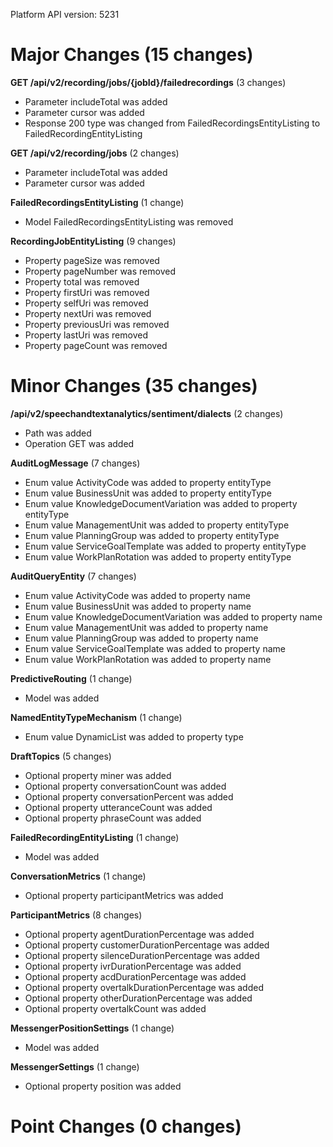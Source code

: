 Platform API version: 5231


# Major Changes (15 changes)

**GET /api/v2/recording/jobs/{jobId}/failedrecordings** (3 changes)

* Parameter includeTotal was added
* Parameter cursor was added
* Response 200 type was changed from FailedRecordingsEntityListing to FailedRecordingEntityListing

**GET /api/v2/recording/jobs** (2 changes)

* Parameter includeTotal was added
* Parameter cursor was added

**FailedRecordingsEntityListing** (1 change)

* Model FailedRecordingsEntityListing was removed

**RecordingJobEntityListing** (9 changes)

* Property pageSize was removed
* Property pageNumber was removed
* Property total was removed
* Property firstUri was removed
* Property selfUri was removed
* Property nextUri was removed
* Property previousUri was removed
* Property lastUri was removed
* Property pageCount was removed


# Minor Changes (35 changes)

**/api/v2/speechandtextanalytics/sentiment/dialects** (2 changes)

* Path was added
* Operation GET was added

**AuditLogMessage** (7 changes)

* Enum value ActivityCode was added to property entityType
* Enum value BusinessUnit was added to property entityType
* Enum value KnowledgeDocumentVariation was added to property entityType
* Enum value ManagementUnit was added to property entityType
* Enum value PlanningGroup was added to property entityType
* Enum value ServiceGoalTemplate was added to property entityType
* Enum value WorkPlanRotation was added to property entityType

**AuditQueryEntity** (7 changes)

* Enum value ActivityCode was added to property name
* Enum value BusinessUnit was added to property name
* Enum value KnowledgeDocumentVariation was added to property name
* Enum value ManagementUnit was added to property name
* Enum value PlanningGroup was added to property name
* Enum value ServiceGoalTemplate was added to property name
* Enum value WorkPlanRotation was added to property name

**PredictiveRouting** (1 change)

* Model was added

**NamedEntityTypeMechanism** (1 change)

* Enum value DynamicList was added to property type

**DraftTopics** (5 changes)

* Optional property miner was added
* Optional property conversationCount was added
* Optional property conversationPercent was added
* Optional property utteranceCount was added
* Optional property phraseCount was added

**FailedRecordingEntityListing** (1 change)

* Model was added

**ConversationMetrics** (1 change)

* Optional property participantMetrics was added

**ParticipantMetrics** (8 changes)

* Optional property agentDurationPercentage was added
* Optional property customerDurationPercentage was added
* Optional property silenceDurationPercentage was added
* Optional property ivrDurationPercentage was added
* Optional property acdDurationPercentage was added
* Optional property overtalkDurationPercentage was added
* Optional property otherDurationPercentage was added
* Optional property overtalkCount was added

**MessengerPositionSettings** (1 change)

* Model was added

**MessengerSettings** (1 change)

* Optional property position was added


# Point Changes (0 changes)
